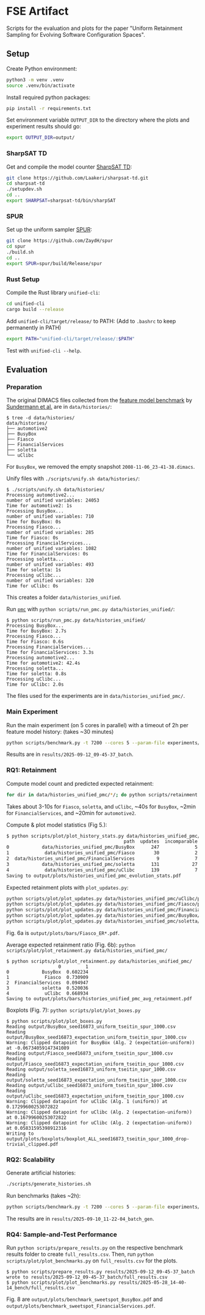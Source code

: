 # FSE Artifact

Scripts for the evaluation and plots for the paper "Uniform Retainment Sampling for Evolving Software Configuration Spaces".

## Setup
Create Python environment:
```sh
python3 -m venv .venv
source .venv/bin/activate
```
Install required python packages:
```sh
pip install -r requirements.txt
```
Set environment variable `OUTPUT_DIR` to the directory where the plots and experiment results should go:
```sh
export OUTPUT_DIR=output/
```

### SharpSAT TD
Get and compile the model counter [SharpSAT TD](https://github.com/Laakeri/sharpsat-td):
```sh
git clone https://github.com/Laakeri/sharpsat-td.git
cd sharpsat-td
./setupdev.sh
cd ..
export SHARPSAT=sharpsat-td/bin/sharpSAT
```

### SPUR
Set up the uniform sampler [SPUR](https://github.com/ZaydH/spur):
```sh
git clone https://github.com/ZaydH/spur
cd spur
./build.sh
cd ..
export SPUR=spur/build/Release/spur
```

### Rust Setup
Compile the Rust library `unified-cli`:
```sh
cd unified-cli
cargo build --release
```
Add `unified-cli/target/release/` to PATH: (Add to `.bashrc` to keep permanently in PATH)
```sh
export PATH="unified-cli/target/release/:$PATH"
```
Test with `unified-cli --help`.

## Evaluation

### Preparation
The original DIMACS files collected from the [feature model benchmark](https://github.com/SoftVarE-Group/feature-model-benchmark) by [Sundermann et al.](https://dl.acm.org/doi/abs/10.1145/3646548.3672590) are in `data/histories/`:
```
$ tree -d data/histories/
data/histories/
├── automotive2
├── BusyBox
├── Fiasco
├── FinancialServices
├── soletta
└── uClibc
```
For `BusyBox`, we removed the empty snapshot `2008-11-06_23-41-38.dimacs`.

Unify files with `./scripts/unify.sh data/histories/`:
```
$ ./scripts/unify.sh data/histories/
Processing automotive2...
number of unified variables: 24053
Time for automotive2: 1s
Processing BusyBox...
number of unified variables: 710
Time for BusyBox: 0s
Processing Fiasco...
number of unified variables: 285
Time for Fiasco: 0s
Processing FinancialServices...
number of unified variables: 1082
Time for FinancialServices: 0s
Processing soletta...
number of unified variables: 493
Time for soletta: 1s
Processing uClibc...
number of unified variables: 320
Time for uClibc: 0s
```
This creates a folder `data/histories_unified`.

Run [`pmc`](https://www.cril.univ-artois.fr/KC/pmc.html) with `python scripts/run_pmc.py data/histories_unified/`: 
```
$ python scripts/run_pmc.py data/histories_unified/
Processing BusyBox...
Time for BusyBox: 2.7s
Processing Fiasco...
Time for Fiasco: 0.6s
Processing FinancialServices...
Time for FinancialServices: 3.3s
Processing automotive2...
Time for automotive2: 42.4s
Processing soletta...
Time for soletta: 0.8s
Processing uClibc...
Time for uClibc: 2.0s
```

The files used for the experiments are in `data/histories_unified_pmc/`.


### Main Experiment

Run the main experiment (on 5 cores in parallel) with a timeout of 2h per feature model history: (takes ~30 minutes)
```sh
python scripts/benchmark.py -t 7200 --cores 5 --param-file experiments/params.txt --batch-file experiments/batch.txt -- python scripts/history_sampling.py -n 1000 --csv
```
Results are in `results/2025-09-12_09-45-37_batch`.


### RQ1: Retainment
Compute model count and predicted expected retainment:
```sh
for dir in data/histories_unified_pmc/*/; do python scripts/retainment.py "$dir"; done
```
<!-- python scripts/retainment.py data/histories_unified_pmc/Fiasco/
python scripts/retainment.py data/histories_unified_pmc/BusyBox 
python scripts/retainment.py data/histories_unified_pmc/soletta 
python scripts/retainment.py data/histories_unified_pmc/uClibc 
python scripts/retainment.py data/histories_unified_pmc/FinancialServices
python scripts/retainment.py data/histories_unified_pmc/automotive2 -->
Takes about 3-10s for `Fiasco`, `soletta`, and `uClibc`, ~40s for `BusyBox`, ~2min for `FinancialServices`, and ~20min for `automotive2`.

Compute & plot model statistics (Fig 5.):
```sh
$ python scripts/plot/plot_history_stats.py data/histories_unified_pmc/
                                           path  updates  incomparable  unchanged  generalization  specialization  changed
0            data/histories_unified_pmc/BusyBox      247             5         63             125              24       30
1             data/histories_unified_pmc/Fiasco       30             2          1               4               4       19
2  data/histories_unified_pmc/FinancialServices        9             7          0               0               0        2
3            data/histories_unified_pmc/soletta      131            27         25              36               9       34
4             data/histories_unified_pmc/uClibc      139             7         25              44              23       40
Saving to output/plots/histories_unified_pmc_evolution_stats.pdf
```

Expected retainment plots with `plot_updates.py`:
```sh
python scripts/plot/plot_updates.py data/histories_unified_pmc/uClibc/pairs.csv uClibc
python scripts/plot/plot_updates.py data/histories_unified_pmc/Fiasco/pairs.csv Fiasco 5
python scripts/plot/plot_updates.py data/histories_unified_pmc/FinancialServices/pairs.csv FinancialServices 5
python scripts/plot/plot_updates.py data/histories_unified_pmc/BusyBox/pairs.csv BusyBox
python scripts/plot/plot_updates.py data/histories_unified_pmc/soletta/pairs.csv Soletta
```
Fig. 6a is `output/plots/bars/Fiasco_ER*.pdf`.

Average expected retainment ratio (Fig. 6b): `python scripts/plot/plot_retainment.py data/histories_unified_pmc/`
```
$ python scripts/plot/plot_retainment.py data/histories_unified_pmc/
                   0         1
0            BusyBox  0.602234
1             Fiasco  0.730909
2  FinancialServices  0.094947
3            soletta  0.520036
4             uClibc  0.668934
Saving to output/plots/bars/histories_unified_pmc_avg_retainment.pdf
```


Boxplots (Fig. 7): `python scripts/plot/plot_boxes.py`
```
$ python scripts/plot/plot_boxes.py
Reading output/BusyBox_seed16873_uniform_tseitin_spur_1000.csv
Reading output/BusyBox_seed16873_expectation_uniform_tseitin_spur_1000.csv
Warning: Clipped datapoint for BusyBox (Alg. 2 (expectation-uniform)) at -0.06734059147341089
Reading output/Fiasco_seed16873_uniform_tseitin_spur_1000.csv
Reading output/Fiasco_seed16873_expectation_uniform_tseitin_spur_1000.csv
Reading output/soletta_seed16873_uniform_tseitin_spur_1000.csv
Reading output/soletta_seed16873_expectation_uniform_tseitin_spur_1000.csv
Reading output/uClibc_seed16873_uniform_tseitin_spur_1000.csv
Reading output/uClibc_seed16873_expectation_uniform_tseitin_spur_1000.csv
Warning: Clipped datapoint for uClibc (Alg. 1 (uniform)) at 0.17299600253072822
Warning: Clipped datapoint for uClibc (Alg. 2 (expectation-uniform)) at 0.16799600253072822
Warning: Clipped datapoint for uClibc (Alg. 2 (expectation-uniform)) at 0.05831595398912316
Writing to output/plots/boxplots/boxplot_ALL_seed16873_tseitin_spur_1000_drop-trivial_clipped.pdf
```


### RQ2: Scalability

Generate artificial histories:
```sh
./scripts/generate_histories.sh
```

Run benchmarks (takes ~2h):
```sh
python scripts/benchmark.py -t 7200 --cores 5 --param-file experiments/paramsRQ3.txt --batch-file experiments/batch_gen.txt -- python scripts/history_sampling.py -n 1000 --csv
```

The results are in `results/2025-09-10_11-22-04_batch_gen`.


### RQ4: Sample-and-Test Performance

Run `python scripts/prepare_results.py` on the respective benchmark results folder to create `full_results.csv`.
Then, run `python scripts/plot/plot_benchmarks.py` on `full_results.csv` for the plots.

```
$ python scripts/prepare_results.py results/2025-09-12_09-45-37_batch
wrote to results/2025-09-12_09-45-37_batch/full_results.csv
$ python scripts/plot/plot_benchmarks.py results/2025-05-28_14-40-14_bench/full_results.csv 
```
Fig. 8 are `output/plots/benchmark_sweetspot_BusyBox.pdf` and `output/plots/benchmark_sweetspot_FinancialServices.pdf`.
